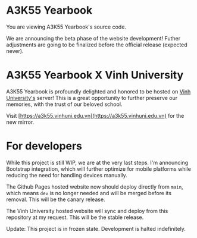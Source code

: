 # A3K55 Yearbook

You are viewing A3K55 Yearbook's source code.

We are announcing the beta phase of the website development! Futher adjustments are going to be finalized before the official release (expected never).

# A3K55 Yearbook X Vinh University

A3K55 Yearbook is profoundly delighted and honored to be hosted on [Vinh University's](https://vinhuni.edu.vn) server!
This is a great opportunity to further preserve our memories, with the trust of our beloved school.

Visit [https://a3k55.vinhuni.edu.vn](https://a3k55.vinhuni.edu.vn) for the new mirror.

# For developers

While this project is still WIP, we are at the very last steps. 
I'm announcing Bootstrap integration, which will further optimize for mobile platforms while reducing the need for handling devices manually.

The Github Pages hosted website now should deploy directly from `main`, which means `dev` is no longer needed and will be merged before its removal. This will be the canary release.

The Vinh University hosted website will sync and deploy from this repository at my request. This will be the stable release.

Update: This project is in frozen state. Development is halted indefinitely.
